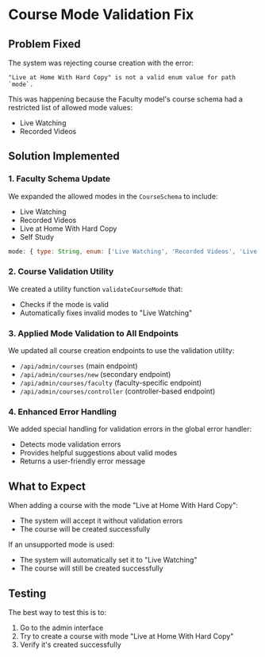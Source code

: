 # Course Mode Validation Fix

## Problem Fixed

The system was rejecting course creation with the error:

```
"Live at Home With Hard Copy" is not a valid enum value for path `mode`.
```

This was happening because the Faculty model's course schema had a restricted list of allowed mode values:

- Live Watching
- Recorded Videos

## Solution Implemented

### 1. Faculty Schema Update

We expanded the allowed modes in the `CourseSchema` to include:

- Live Watching
- Recorded Videos
- Live at Home With Hard Copy
- Self Study

```javascript
mode: { type: String, enum: ['Live Watching', 'Recorded Videos', 'Live at Home With Hard Copy', 'Self Study'] },
```

### 2. Course Validation Utility

We created a utility function `validateCourseMode` that:

- Checks if the mode is valid
- Automatically fixes invalid modes to "Live Watching"

### 3. Applied Mode Validation to All Endpoints

We updated all course creation endpoints to use the validation utility:

- `/api/admin/courses` (main endpoint)
- `/api/admin/courses/new` (secondary endpoint)
- `/api/admin/courses/faculty` (faculty-specific endpoint)
- `/api/admin/courses/controller` (controller-based endpoint)

### 4. Enhanced Error Handling

We added special handling for validation errors in the global error handler:

- Detects mode validation errors
- Provides helpful suggestions about valid modes
- Returns a user-friendly error message

## What to Expect

When adding a course with the mode "Live at Home With Hard Copy":

- The system will accept it without validation errors
- The course will be created successfully

If an unsupported mode is used:

- The system will automatically set it to "Live Watching"
- The course will still be created successfully

## Testing

The best way to test this is to:

1. Go to the admin interface
2. Try to create a course with mode "Live at Home With Hard Copy"
3. Verify it's created successfully

